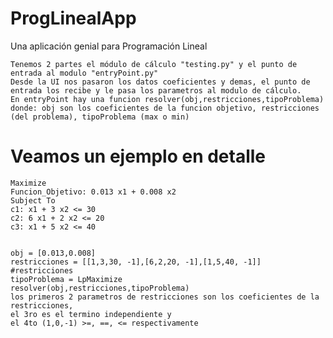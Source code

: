 # ProgLinealApp
Una aplicación genial para Programación Lineal

	Tenemos 2 partes el módulo de cálculo "testing.py" y el punto de entrada al modulo "entryPoint.py"
	Desde la UI nos pasaron los datos coeficientes y demas, el punto de entrada los recibe y le pasa los parametros al modulo de cálculo.
	En entryPoint hay una funcion resolver(obj,restricciones,tipoProblema) 
	donde: obj son los coeficientes de la funcion objetivo, restricciones (del problema), tipoProblema (max o min)

# Veamos un ejemplo en detalle

	Maximize
	Funcion_Objetivo: 0.013 x1 + 0.008 x2
	Subject To
	c1: x1 + 3 x2 <= 30
	c2: 6 x1 + 2 x2 <= 20
	c3: x1 + 5 x2 <= 40


	obj = [0.013,0.008]
	restricciones = [[1,3,30, -1],[6,2,20, -1],[1,5,40, -1]] #restricciones
	tipoProblema = LpMaximize
	resolver(obj,restricciones,tipoProblema)
	los primeros 2 parametros de restricciones son los coeficientes de la restricciones, 
	el 3ro es el termino independiente y 
	el 4to (1,0,-1) >=, ==, <= respectivamente

